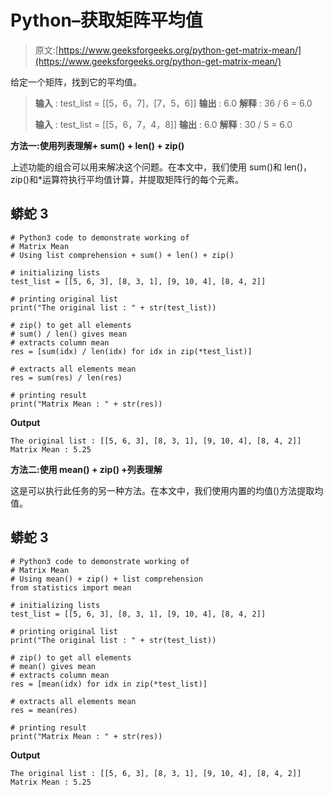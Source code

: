 # Python–获取矩阵平均值

> 原文:[https://www.geeksforgeeks.org/python-get-matrix-mean/](https://www.geeksforgeeks.org/python-get-matrix-mean/)

给定一个矩阵，找到它的平均值。

> **输入** : test_list = [[5，6，7]，[7，5，6]]
> **输出** : 6.0
> **解释** : 36 / 6 = 6.0
> 
> **输入** : test_list = [[5，6，7，4，8]]
> **输出** : 6.0
> **解释** : 30 / 5 = 6.0

**方法一:使用列表理解+ sum() + len() + zip()**

上述功能的组合可以用来解决这个问题。在本文中，我们使用 sum()和 len()，zip()和*运算符执行平均值计算，并提取矩阵行的每个元素。

## 蟒蛇 3

```
# Python3 code to demonstrate working of 
# Matrix Mean
# Using list comprehension + sum() + len() + zip()

# initializing lists
test_list = [[5, 6, 3], [8, 3, 1], [9, 10, 4], [8, 4, 2]]

# printing original list
print("The original list : " + str(test_list))

# zip() to get all elements 
# sum() / len() gives mean
# extracts column mean
res = [sum(idx) / len(idx) for idx in zip(*test_list)]

# extracts all elements mean
res = sum(res) / len(res)

# printing result 
print("Matrix Mean : " + str(res))
```

**Output**

```
The original list : [[5, 6, 3], [8, 3, 1], [9, 10, 4], [8, 4, 2]]
Matrix Mean : 5.25

```

**方法二:使用 mean() + zip() +列表理解**

这是可以执行此任务的另一种方法。在本文中，我们使用内置的均值()方法提取均值。

## 蟒蛇 3

```
# Python3 code to demonstrate working of 
# Matrix Mean
# Using mean() + zip() + list comprehension
from statistics import mean

# initializing lists
test_list = [[5, 6, 3], [8, 3, 1], [9, 10, 4], [8, 4, 2]]

# printing original list
print("The original list : " + str(test_list))

# zip() to get all elements 
# mean() gives mean
# extracts column mean
res = [mean(idx) for idx in zip(*test_list)]

# extracts all elements mean
res = mean(res)

# printing result 
print("Matrix Mean : " + str(res))
```

**Output**

```
The original list : [[5, 6, 3], [8, 3, 1], [9, 10, 4], [8, 4, 2]]
Matrix Mean : 5.25

```